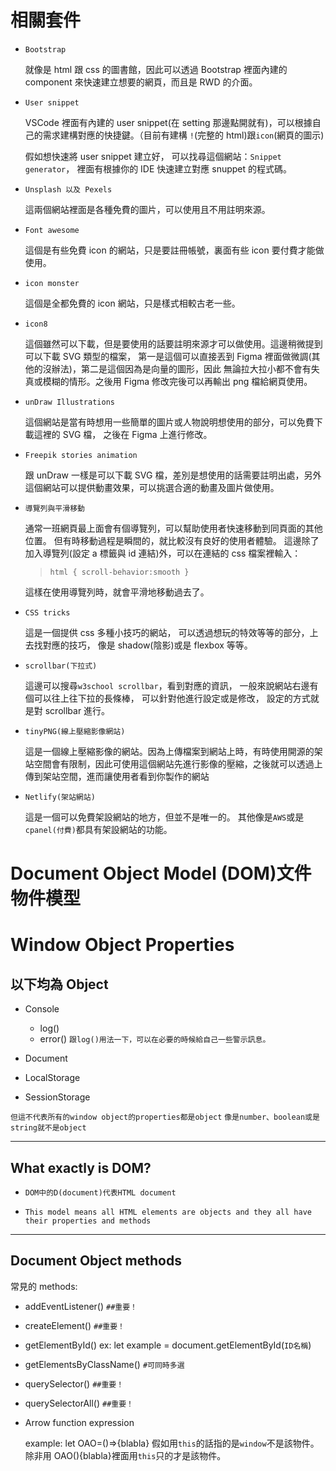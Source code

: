 # 相關套件

- `Bootstrap`

  就像是 html 跟 css 的圖書館，因此可以透過 Bootstrap 裡面內建的 component 來快速建立想要的網頁，而且是 RWD 的介面。

- `User snippet`

  VSCode 裡面有內建的 user snippet(在 setting 那邊點開就有)，可以根據自己的需求建構對應的快捷鍵。（目前有建構 `!`(完整的 html)跟`icon`(網頁的圖示)

  假如想快速將 user snippet 建立好，
  可以找尋這個網站：`Snippet generator`，
  裡面有根據你的 IDE 快速建立對應 snuppet 的程式碼。

- `Unsplash 以及 Pexels`

  這兩個網站裡面是各種免費的圖片，可以使用且不用註明來源。

- `Font awesome`

  這個是有些免費 icon 的網站，只是要註冊帳號，裏面有些 icon 要付費才能做使用。

- `icon monster`

  這個是全都免費的 icon 網站，只是樣式相較古老一些。

- `icon8`

  這個雖然可以下載，但是要使用的話要註明來源才可以做使用。這邊稍微提到可以下載 SVG 類型的檔案，
  第一是這個可以直接丟到 Figma 裡面做微調(其他的沒辦法)，第二是這個因為是向量的圖形，因此
  無論拉大拉小都不會有失真或模糊的情形。之後用 Figma 修改完後可以再輸出 png 檔給網頁使用。

- `unDraw Illustrations`

  這個網站是當有時想用一些簡單的圖片或人物說明想使用的部分，可以免費下載這裡的 SVG 檔，
  之後在 Figma 上進行修改。

- `Freepik stories animation`

  跟 unDraw 一樣是可以下載 SVG 檔，差別是想使用的話需要註明出處，另外這個網站可以提供動畫效果，可以挑選合適的動畫及圖片做使用。

- `導覽列與平滑移動`

  通常一班網頁最上面會有個導覽列，可以幫助使用者快速移動到同頁面的其他位置。
  但有時移動過程是瞬間的，就比較沒有良好的使用者體驗。
  這邊除了加入導覽列(設定 a 標籤與 id 連結)外，可以在連結的 css 檔案裡輸入：

  > `html { scroll-behavior:smooth }`

  這樣在使用導覽列時，就會平滑地移動過去了。

- `CSS tricks`

  這是一個提供 css 多種小技巧的網站，
  可以透過想玩的特效等等的部分，上去找對應的技巧，
  像是 shadow(陰影)或是 flexbox 等等。

- `scrollbar(下拉式)`

  這邊可以搜尋`w3school scrollbar`，看到對應的資訊，
  一般來說網站右邊有個可以往上往下拉的長條棒，
  可以針對他進行設定或是修改，
  設定的方式就是對 scrollbar 進行。

- `tinyPNG(線上壓縮影像網站)`

  這是一個線上壓縮影像的網站。因為上傳檔案到網站上時，有時使用開源的架站空間會有限制，因此可使用這個網站先進行影像的壓縮，之後就可以透過上傳到架站空間，進而讓使用者看到你製作的網站

- `Netlify(架站網站)`

  這是一個可以免費架設網站的地方，但並不是唯一的。
  其他像是`AWS`或是`cpanel(付費)`都具有架設網站的功能。

# Document Object Model (DOM)文件物件模型

# Window Object Properties

## 以下均為 Object

- Console

  - log()
  - error() `跟log()用法一下，可以在必要的時候給自己一些警示訊息。`

- Document

- LocalStorage

- SessionStorage

`但這不代表所有的window object的properties都是object`
`像是number、boolean或是string就不是object`

---

## What exactly is DOM?

- `DOM中的D(document)代表HTML document`

- `This model means all HTML elements are objects and they all have their properties and methods`

---

## Document Object methods

常見的 methods:

- addEventListener() `##重要！`

- createElement() `##重要！`

- getElementById()
  ex: let example = document.getElementById(`ID名稱`)

- getElementsByClassName() `#可同時多選`

- querySelector() `##重要！`

- querySelectorAll() `##重要！`

- Arrow function expression

  example: let OAO=()=>{blabla}
  假如用`this`的話指的是`window`不是該物件。
  除非用 OAO(){blabla}裡面用`this`只的才是該物件。
